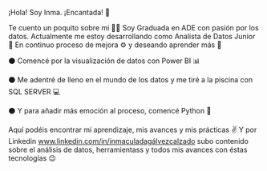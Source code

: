 ¡Hola! Soy Inma. ¡Encantada! 👋

Te cuento un poquito sobre mi 👩‍💻
Soy Graduada en ADE con pasión por los datos. Actualmente me estoy desarrollando como Analista de Datos Junior 🚀
En continuo proceso de mejora ⚙ y deseando aprender más 💪

⚫ Comencé por la visualización de datos con Power BI 📊

⚫ Me adentré de lleno en el mundo de los datos y me tiré a la piscina con SQL SERVER 💻

⚫ Y para añadir más emoción al proceso, comencé Python 🐍

Aquí podéis encontrar mi aprendizaje, mis avances y mis prácticas ✌
Y por Linkedin www.linkedin.com/in/inmaculadagálvezcalzado subo contenido sobre el análisis de datos, herramientass y todos mis avances con éstas tecnologías 😉
